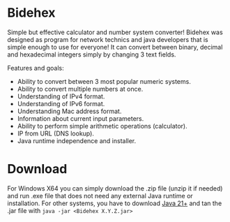 # Bidehex
Simple but effective calculator and number system converter!
Bidehex was designed as program for network technics and java developers that is simple enough to use for everyone! It can convert between binary, decimal and hexadecimal integers simply by changing 3 text fields. 

Features and goals:
* Ability to convert between 3 most popular numeric systems.
* Ability to convert multiple numbers at once.
* Understanding of IPv4 format.
* Understanding of IPv6 format.
* Understanding Mac address format.
* Information about current input parameters.
* Ability to perform simple arithmetic operations (calculator).
* IP from URL (DNS lookup).
* Java runtime independence and installer.

# Download
For Windows X64 you can simply download the .zip file (unzip it if needed) and run .exe file that does not need any external Java runtime or installation.
For other systems, you have to download [Java 21+](https://www.graalvm.org/downloads/) and tan the .jar file with `java -jar <Bidehex X.Y.Z.jar>`
